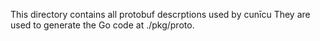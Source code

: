<!--
SPDX-FileCopyrightText: 2023-2025 Steffen Vogel <post@steffenvogel.de>
SPDX-License-Identifier: Apache-2.0
-->

This directory contains all protobuf descrptions used by cunīcu
They are used to generate the Go code at ./pkg/proto.